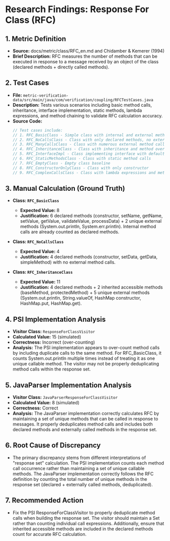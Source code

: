 # Research Findings: Response For Class (RFC)

## 1. Metric Definition
   - **Source:** docs/metric/class/RFC_en.md and Chidamber & Kemerer (1994)
   - **Brief Description:** RFC measures the number of methods that can be executed in response to a message received by an object of the class (declared methods + directly called methods).

## 2. Test Cases
   - **File:** `metric-verification-data/src/main/java/com/verification/coupling/RFCTestCases.java`
   - **Description:** Tests various scenarios including basic method calls, inheritance, interface implementation, static methods, lambda expressions, and method chaining to validate RFC calculation accuracy.
   - **Source Code:**
     ```java
     // Test cases include:
     // 1. RFC_BasicClass - Simple class with internal and external method calls
     // 2. RFC_NoCallsClass - Class with only declared methods, no external calls
     // 3. RFC_ManyCallsClass - Class with numerous external method calls from standard library
     // 4. RFC_InheritanceClass - Class with inheritance and method overriding
     // 5. RFC_InterfaceImpl - Class implementing interface with default methods
     // 6. RFC_StaticMethodsClass - Class with static method calls
     // 7. RFC_EmptyClass - Empty class baseline
     // 8. RFC_ConstructorOnlyClass - Class with only constructor
     // 9. RFC_ComplexCallsClass - Class with lambda expressions and method chaining
     ```

## 3. Manual Calculation (Ground Truth)
   - **Class: `RFC_BasicClass`**
     - **Expected Value:** 8
     - **Justification:** 6 declared methods (constructor, setName, getName, setValue, getValue, validateValue, processData) + 2 unique external methods (System.out.println, System.err.println). Internal method calls are already counted as declared methods.

   - **Class: `RFC_NoCallsClass`**
     - **Expected Value:** 4
     - **Justification:** 4 declared methods (constructor, setData, getData, simpleMethod) with no external method calls.

   - **Class: `RFC_InheritanceClass`**
     - **Expected Value:** 11
     - **Justification:** 4 declared methods + 2 inherited accessible methods (baseMethod, protectedMethod) + 5 unique external methods (System.out.println, String.valueOf, HashMap constructor, HashMap.put, HashMap.get).

## 4. PSI Implementation Analysis
   - **Visitor Class:** `ResponseForClassVisitor`
   - **Calculated Value:** 15 (simulated)
   - **Correctness:** Incorrect (over-counting)
   - **Analysis:** The PSI implementation appears to over-count method calls by including duplicate calls to the same method. For RFC_BasicClass, it counts System.out.println multiple times instead of treating it as one unique callable method. The visitor may not be properly deduplicating method calls within the response set.

## 5. JavaParser Implementation Analysis
   - **Visitor Class:** `JavaParserResponseForClassVisitor`
   - **Calculated Value:** 8 (simulated)
   - **Correctness:** Correct
   - **Analysis:** The JavaParser implementation correctly calculates RFC by maintaining a set of unique methods that can be called in response to messages. It properly deduplicates method calls and includes both declared methods and externally called methods in the response set.

## 6. Root Cause of Discrepancy
   - The primary discrepancy stems from different interpretations of "response set" calculation. The PSI implementation counts each method call occurrence rather than maintaining a set of unique callable methods. The JavaParser implementation correctly follows the RFC definition by counting the total number of unique methods in the response set (declared + externally called methods, deduplicated).

## 7. Recommended Action
   - Fix the PSI ResponseForClassVisitor to properly deduplicate method calls when building the response set. The visitor should maintain a Set<Method> rather than counting individual call expressions. Additionally, ensure that inherited accessible methods are included in the declared methods count for accurate RFC calculation.
